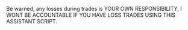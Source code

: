 Be warned, any losses during trades is YOUR OWN RESPONSIBILITY, I WONT BE ACCOUNTABLE IF YOU HAVE LOSS TRADES USING THIS ASSISTANT SCRIPT.
